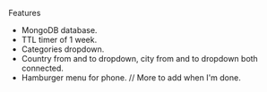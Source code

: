 
Features
- MongoDB database.
- TTL timer of 1 week.
- Categories dropdown.
- Country from and to dropdown, city from and to dropdown both connected.
- Hamburger menu for phone.
  // More to add when I'm done.
